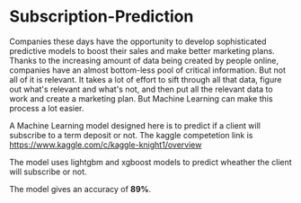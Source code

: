 # Subscription-Prediction

Companies these days have the opportunity to develop sophisticated predictive models to boost their sales and make better marketing plans. Thanks to the increasing amount of data being created by people online, companies have an almost bottom-less pool of critical information. But not all of it is relevant. It takes a lot of effort to sift through all that data, figure out what's relevant and what's not, and then put all the relevant data to work and create a marketing plan. But Machine Learning can make this process a lot easier.

A Machine Learning model designed here is to predict if a client will subscribe to a term deposit or not.
The kaggle competetion link is https://www.kaggle.com/c/kaggle-knight1/overview

The model uses lightgbm and xgboost models to predict wheather the client will subscribe or not.

The model gives an accuracy of <b>89%</b>.
